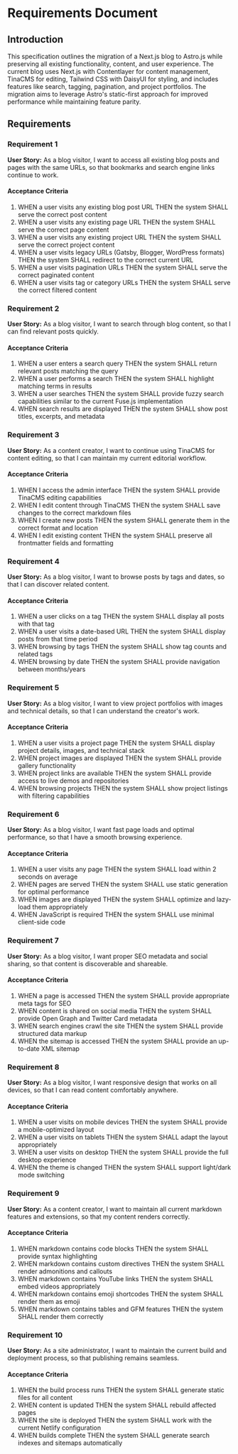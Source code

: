 # Requirements Document

## Introduction

This specification outlines the migration of a Next.js blog to Astro.js while preserving all existing functionality, content, and user experience. The current blog uses Next.js with Contentlayer for content management, TinaCMS for editing, Tailwind CSS with DaisyUI for styling, and includes features like search, tagging, pagination, and project portfolios. The migration aims to leverage Astro's static-first approach for improved performance while maintaining feature parity.

## Requirements

### Requirement 1

**User Story:** As a blog visitor, I want to access all existing blog posts and pages with the same URLs, so that bookmarks and search engine links continue to work.

#### Acceptance Criteria

1. WHEN a user visits any existing blog post URL THEN the system SHALL serve the correct post content
2. WHEN a user visits any existing page URL THEN the system SHALL serve the correct page content
3. WHEN a user visits any existing project URL THEN the system SHALL serve the correct project content
4. WHEN a user visits legacy URLs (Gatsby, Blogger, WordPress formats) THEN the system SHALL redirect to the correct current URL
5. WHEN a user visits pagination URLs THEN the system SHALL serve the correct paginated content
6. WHEN a user visits tag or category URLs THEN the system SHALL serve the correct filtered content

### Requirement 2

**User Story:** As a blog visitor, I want to search through blog content, so that I can find relevant posts quickly.

#### Acceptance Criteria

1. WHEN a user enters a search query THEN the system SHALL return relevant posts matching the query
2. WHEN a user performs a search THEN the system SHALL highlight matching terms in results
3. WHEN a user searches THEN the system SHALL provide fuzzy search capabilities similar to the current Fuse.js implementation
4. WHEN search results are displayed THEN the system SHALL show post titles, excerpts, and metadata

### Requirement 3

**User Story:** As a content creator, I want to continue using TinaCMS for content editing, so that I can maintain my current editorial workflow.

#### Acceptance Criteria

1. WHEN I access the admin interface THEN the system SHALL provide TinaCMS editing capabilities
2. WHEN I edit content through TinaCMS THEN the system SHALL save changes to the correct markdown files
3. WHEN I create new posts THEN the system SHALL generate them in the correct format and location
4. WHEN I edit existing content THEN the system SHALL preserve all frontmatter fields and formatting

### Requirement 4

**User Story:** As a blog visitor, I want to browse posts by tags and dates, so that I can discover related content.

#### Acceptance Criteria

1. WHEN a user clicks on a tag THEN the system SHALL display all posts with that tag
2. WHEN a user visits a date-based URL THEN the system SHALL display posts from that time period
3. WHEN browsing by tags THEN the system SHALL show tag counts and related tags
4. WHEN browsing by date THEN the system SHALL provide navigation between months/years

### Requirement 5

**User Story:** As a blog visitor, I want to view project portfolios with images and technical details, so that I can understand the creator's work.

#### Acceptance Criteria

1. WHEN a user visits a project page THEN the system SHALL display project details, images, and technical stack
2. WHEN project images are displayed THEN the system SHALL provide gallery functionality
3. WHEN project links are available THEN the system SHALL provide access to live demos and repositories
4. WHEN browsing projects THEN the system SHALL show project listings with filtering capabilities

### Requirement 6

**User Story:** As a blog visitor, I want fast page loads and optimal performance, so that I have a smooth browsing experience.

#### Acceptance Criteria

1. WHEN a user visits any page THEN the system SHALL load within 2 seconds on average
2. WHEN pages are served THEN the system SHALL use static generation for optimal performance
3. WHEN images are displayed THEN the system SHALL optimize and lazy-load them appropriately
4. WHEN JavaScript is required THEN the system SHALL use minimal client-side code

### Requirement 7

**User Story:** As a blog visitor, I want proper SEO metadata and social sharing, so that content is discoverable and shareable.

#### Acceptance Criteria

1. WHEN a page is accessed THEN the system SHALL provide appropriate meta tags for SEO
2. WHEN content is shared on social media THEN the system SHALL provide Open Graph and Twitter Card metadata
3. WHEN search engines crawl the site THEN the system SHALL provide structured data markup
4. WHEN the sitemap is accessed THEN the system SHALL provide an up-to-date XML sitemap

### Requirement 8

**User Story:** As a blog visitor, I want responsive design that works on all devices, so that I can read content comfortably anywhere.

#### Acceptance Criteria

1. WHEN a user visits on mobile devices THEN the system SHALL provide a mobile-optimized layout
2. WHEN a user visits on tablets THEN the system SHALL adapt the layout appropriately
3. WHEN a user visits on desktop THEN the system SHALL provide the full desktop experience
4. WHEN the theme is changed THEN the system SHALL support light/dark mode switching

### Requirement 9

**User Story:** As a content creator, I want to maintain all current markdown features and extensions, so that my content renders correctly.

#### Acceptance Criteria

1. WHEN markdown contains code blocks THEN the system SHALL provide syntax highlighting
2. WHEN markdown contains custom directives THEN the system SHALL render admonitions and callouts
3. WHEN markdown contains YouTube links THEN the system SHALL embed videos appropriately
4. WHEN markdown contains emoji shortcodes THEN the system SHALL render them as emoji
5. WHEN markdown contains tables and GFM features THEN the system SHALL render them correctly

### Requirement 10

**User Story:** As a site administrator, I want to maintain the current build and deployment process, so that publishing remains seamless.

#### Acceptance Criteria

1. WHEN the build process runs THEN the system SHALL generate static files for all content
2. WHEN content is updated THEN the system SHALL rebuild affected pages
3. WHEN the site is deployed THEN the system SHALL work with the current Netlify configuration
4. WHEN builds complete THEN the system SHALL generate search indexes and sitemaps automatically